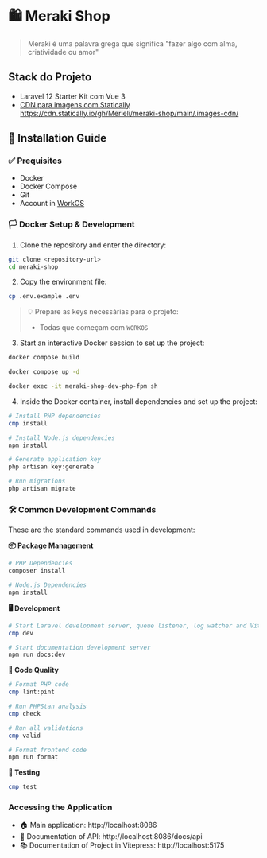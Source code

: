 # 🛍️ Meraki Shop

> Meraki é uma palavra grega que significa "fazer algo com alma, criatividade ou amor"

## Stack do Projeto

- Laravel 12 Starter Kit com Vue 3
- [CDN para imagens com Statically](https://statically.io/)
https://cdn.statically.io/gh/Merieli/meraki-shop/main/.images-cdn/

## 📖  Installation Guide

### ✅ Prequisites

- Docker
- Docker Compose
- Git
- Account in [WorkOS](https://workos.com/)

### 🏳️ Docker Setup & Development

1. Clone the repository and enter the directory:

```sh
git clone <repository-url>
cd meraki-shop
```

2. Copy the environment file:

```sh
cp .env.example .env
```

> 💡 Prepare as keys necessárias para o projeto:
> - Todas que começam com `WORKOS`

3. Start an interactive Docker session to set up the project:

```sh
docker compose build

docker compose up -d

docker exec -it meraki-shop-dev-php-fpm sh
```


4. Inside the Docker container, install dependencies and set up the project:

```sh
# Install PHP dependencies
cmp install

# Install Node.js dependencies
npm install

# Generate application key
php artisan key:generate

# Run migrations
php artisan migrate
```


### 🛠️ Common Development Commands

These are the standard commands used in development:

**📦 Package Management**
```sh
# PHP Dependencies
composer install

# Node.js Dependencies
npm install
```

**🖥️ Development**
```sh
# Start Laravel development server, queue listener, log watcher and Vite
cmp dev

# Start documentation development server
npm run docs:dev
```

**🧹 Code Quality**
```sh
# Format PHP code
cmp lint:pint

# Run PHPStan analysis
cmp check

# Run all validations
cmp valid

# Format frontend code
npm run format
```

**🧪 Testing**
```sh
cmp test
```

### Accessing the Application

- 🏠 Main application: http://localhost:8086
- 📖 Documentation of API: http://localhost:8086/docs/api
- 📚 Documentation of Project in Vitepress: http://localhost:5175
